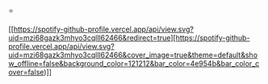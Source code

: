 :star: 

[[https://spotify-github-profile.vercel.app/api/view.svg?uid=mzi68gazk3mhyo3cqlll62466&redirect=true][https://spotify-github-profile.vercel.app/api/view.svg?uid=mzi68gazk3mhyo3cqlll62466&cover_image=true&theme=default&show_offline=false&background_color=121212&bar_color=4e954b&bar_color_cover=false)]]




<!--
**sexuaIity/sexuaIity** is a ✨ _special_ ✨ repository because its `README.md` (this file) appears on your GitHub profile.

Here are some ideas to get you started:

- 🔭 I’m currently working on ...
- 🌱 I’m currently learning ...
- 👯 I’m looking to collaborate on ...
- 🤔 I’m looking for help with ...
- 💬 Ask me about ...
- 📫 How to reach me: ...
- 😄 Pronouns: ...
- ⚡ Fun fact: ...
-->

